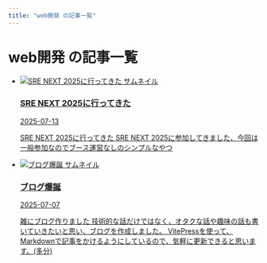 ```yaml
---
title: "web開発 の記事一覧"
---
```


# web開発 の記事一覧

<ul class="tag-post-cards">
  <li class="tag-post-card">
    <a href="/posts/20250713" class="tag-post-link">
      <div class="tag-post-thumbnail-wrapper">
        <img src="/images/20250713/1000007961.jpg" alt="SRE NEXT 2025に行ってきた サムネイル" class="tag-post-thumbnail" />
      </div>
      <div class="tag-post-content">
        <h3 class="tag-post-title">SRE NEXT 2025に行ってきた</h3>
        <time class="tag-post-date">2025-07-13</time>
        <p class="tag-post-excerpt">SRE NEXT 2025に行ってきた  SRE NEXT 2025に参加してきました、今回は一般参加なのでブース運営なしのシンプルなやつ</p>
      </div>
    </a>
  </li>
  <li class="tag-post-card">
    <a href="/posts/20250707" class="tag-post-link">
      <div class="tag-post-thumbnail-wrapper">
        <img src="/images/common/icon.jpeg" alt="ブログ爆誕 サムネイル" class="tag-post-thumbnail" />
      </div>
      <div class="tag-post-content">
        <h3 class="tag-post-title">ブログ爆誕</h3>
        <time class="tag-post-date">2025-07-07</time>
        <p class="tag-post-excerpt">雑にブログ作りました  技術的な話だけではなく、オタクな話や趣味の話も書いていきたいと思い、ブログを作成しました。 VitePressを使って、Markdownで記事をかけるようにしているので、気軽に更新できると思います。(多分)</p>
      </div>
    </a>
  </li>
</ul>
